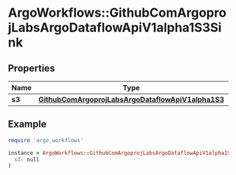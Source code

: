 # ArgoWorkflows::GithubComArgoprojLabsArgoDataflowApiV1alpha1S3Sink

## Properties

| Name | Type | Description | Notes |
| ---- | ---- | ----------- | ----- |
| **s3** | [**GithubComArgoprojLabsArgoDataflowApiV1alpha1S3**](GithubComArgoprojLabsArgoDataflowApiV1alpha1S3.md) |  | [optional] |

## Example

```ruby
require 'argo_workflows'

instance = ArgoWorkflows::GithubComArgoprojLabsArgoDataflowApiV1alpha1S3Sink.new(
  s3: null
)
```

